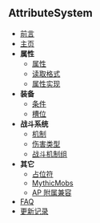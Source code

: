 ## AttributeSystem

- [前言](README.md)
- [主页](Main.md)
- **属性**
  - [属性](属性/Attribute.md)
  - [读取格式](属性/ReadPattern.md)
  - [属性实现](属性/Realise.md)
- **装备**
  - [条件](装备/Condition.md)
  - [槽位](装备/Slot.md)
- **战斗系统**
  - [机制](战斗系统/Mechanic.md)
  - [伤害类型](战斗系统/DamageType.md)
  - [战斗机制组](战斗系统/Fight.md)
- **其它**
  - [占位符](其它/PlaceHolder.md)
  - [MythicMobs](其它/MythicMobs.md)
  - [AP 附属兼容](其它/APDepend.md)
- [FAQ](FAQ.md)
- [更新记录](UPDATE.MD)
